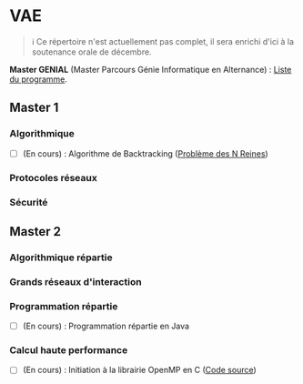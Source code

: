 # VAE

> ℹ️ Ce répertoire n'est actuellement pas complet, il sera enrichi d'ici à la soutenance orale de décembre.

**Master GENIAL** (Master Parcours Génie Informatique en Alternance) : [Liste du programme](http://www.informatique.univ-paris-diderot.fr/formations/masters/genial/accueil).

## Master 1 

### Algorithmique

- [ ] (En cours) : Algorithme de Backtracking ([Problème des N Reines](./Algorithmes/src/main/java/fr/simnbernard/vae/algorithmes/backtracking/NQueensProblem.java))

### Protocoles réseaux

### Sécurité

## Master 2 

### Algorithmique répartie

### Grands réseaux d'interaction

### Programmation répartie

- [ ] (En cours) : Programmation répartie en Java

### Calcul haute performance

- [ ] (En cours) : Initiation à la librairie OpenMP en C ([Code source](./OpenMP/ProgrammeOpenMP.c))

